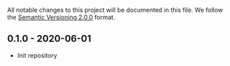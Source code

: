 All notable changes to this project will be documented in this file.
We follow the [Semantic Versioning 2.0.0](http://semver.org/) format.


## 0.1.0 - 2020-06-01

* Init repository
